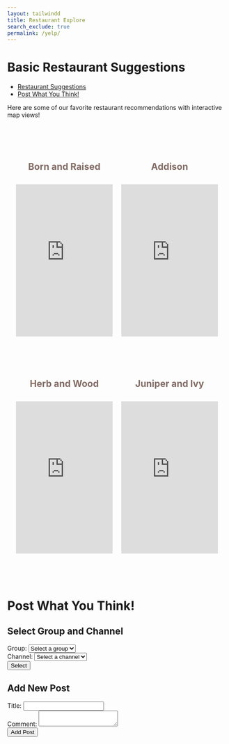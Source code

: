 ```yaml
---
layout: tailwindd
title: Restaurant Explore 
search_exclude: true
permalink: /yelp/
---
```



<h1> Basic Restaurant Suggestions </h1>

<div>
  <ul>
    <li><a href="#restaurant-suggestions">Restaurant Suggestions</a></li>
    <li><a href="#post-section">Post What You Think!</a></li>
  </ul>
</div>

<p>Here are some of our favorite restaurant recommendations with interactive map views!</p>

<br>

<style>
    .restaurant-row {
        display: flex;
        justify-content: space-between;
        gap: 20px;
        padding: 20px;
    }

    .restaurant-item {
        width: 100%;
        text-align: center;
    }
      
    .restaurant-item iframe {
    width: 100%;
    height: 350px;
    border: 0;
    margin-bottom: 10px;
    }

    .restaurant-item h4 {
        font-size: 1.5em;
        font-weight: bold;
        color: #826b64;
    }
</style>

<br>

<div class="restaurant-row">
    <div class="restaurant-item">
        <h4>
          Born and Raised
        </h4>
        <iframe src="https://www.google.com/maps/embed?pb=!1m18!1m12!1m3!1d3356.546647161299!2d-117.17098792488046!3d32.72467248666027!2m3!1f0!2f0!3f0!3m2!1i1024!2i768!4f13.1!3m3!1m2!1s0x80d954b217aa2be3%3A0x188bc33bb9e0971!2sBorn%20and%20Raised!5e0!3m2!1sen!2sus!4v1736533938660!5m2!1sen!2sus" width="500" height="450" style="border:0;" allowfullscreen="" loading="lazy" referrerpolicy="no-referrer-when-downgrade"></iframe>
    </div>
    <div class="restaurant-item">
        <h4>
          Addison
        </h4>
        <iframe src="https://www.google.com/maps/embed?pb=!1m18!1m12!1m3!1d3348.35706065467!2d-117.20164512487125!3d32.94158117555873!2m3!1f0!2f0!3f0!3m2!1i1024!2i768!4f13.1!3m3!1m2!1s0x80dc07c1e6c857ad%3A0xd7c4bde7169b097c!2sADDISON!5e0!3m2!1sen!2sus!4v1736534254851!5m2!1sen!2sus" width="500" height="450" style="border:0;" allowfullscreen="" loading="lazy" referrerpolicy="no-referrer-when-downgrade"></iframe>
    </div>
</div>

<br>

<div class="restaurant-row">
    <div class="restaurant-item">
        <h4>
          Herb and Wood
        </h4>
        <iframe src="https://www.google.com/maps/embed?pb=!1m18!1m12!1m3!1d3356.446270357157!2d-117.17357932488038!3d32.72733878652402!2m3!1f0!2f0!3f0!3m2!1i1024!2i768!4f13.1!3m3!1m2!1s0x80d954b376b6f2db%3A0xfe5b4b34708c2dfb!2sHerb%20%26%20Wood!5e0!3m2!1sen!2sus!4v1736534411122!5m2!1sen!2sus" width="300" height="450" style="border:0;" allowfullscreen="" loading="lazy" referrerpolicy="no-referrer-when-downgrade"></iframe>
    </div>
    <div class="restaurant-item">
        <h4>
          Juniper and Ivy
        </h4>
        <iframe src="https://www.google.com/maps/embed?pb=!1m18!1m12!1m3!1d3356.441741314478!2d-117.17376312488034!3d32.72745908651807!2m3!1f0!2f0!3f0!3m2!1i1024!2i768!4f13.1!3m3!1m2!1s0x80d954b37ab64153%3A0x5bead8a029c74f5!2sJuniper%20and%20Ivy!5e0!3m2!1sen!2sus!4v1736534832854!5m2!1sen!2sus" width="300" height="450" style="border:0;" allowfullscreen="" loading="lazy" referrerpolicy="no-referrer-when-downgrade"></iframe>
    </div>
</div>

<br>


<script>
    const API_KEY = 'e956342f5c504b1685b5f81826a61c9b';
    const BASE_URL = 'https://api.spoonacular.com/food/menuItems/search';

    async function getRestaurant() {
      const foodType = document.getElementById("foodType").value;
      const url = `${BASE_URL}?apiKey=${API_KEY}&query=${encodeURIComponent(foodType)}&number=5`;
      const outputCard = document.getElementById("restaurantOutput");
      const outputBody = outputCard.querySelector(".card-body");

      try {
        const response = await fetch(url);
        if (!response.ok) {
          throw new Error(`Error: ${response.status} - ${response.statusText}`);
        }

        const data = await response.json();
        const restaurants = data.menuItems;

        if (restaurants.length === 0) {
          throw new Error('No restaurants found for the selected food type.');
        }

        const randomRestaurant = restaurants[Math.floor(Math.random() * restaurants.length)];

        outputBody.innerHTML = `
          <h5 class="card-title">Recommended ${foodType} Restaurant:</h5>
          <p class="card-text fw-bold">${randomRestaurant.title}</p>
          <img src="${randomRestaurant.image}" class="img-fluid rounded mt-3" alt="${randomRestaurant.title}">
        `;
        outputCard.classList.remove("d-none");
      } catch (error) {
        outputBody.innerHTML = `<p class="text-danger">${error.message}</p>`;
        outputCard.classList.remove("d-none");
      }
    }
</script>
<script src="https://cdn.jsdelivr.net/npm/bootstrap@5.3.3/dist/js/bootstrap.bundle.min.js"></script>

<br>

<h1> Post What You Think! </h1>
<div class="container">
    <div class="card shadow-sm">
        <div class="card-body">
            <h2>Select Group and Channel</h2>
            <form id="selectionForm">
                <div class="mb-3">
                    <label for="group_id" class="form-label">Group:</label>
                    <select id="group_id" name="group_id" class="form-select" required>
                        <option value="">Select a group</option>
                    </select>
                </div>
                <div class="mb-3">
                    <label for="channel_id" class="form-label">Channel:</label>
                    <select id="channel_id" name="channel_id" class="form-select" required>
                        <option value="">Select a channel</option>
                    </select>
                </div>
                <button type="submit" class="btn btn-primary">Select</button>
            </form>
        </div>
    </div>
</div>

<!-- Add New Post -->
<div class="container my-5">
    <div class="card shadow-sm">
        <div class="card-body">
            <h2>Add New Post</h2>
            <form id="postForm">
                <div class="mb-3">
                    <label for="title" class="form-label">Title:</label>
                    <input type="text" id="title" name="title" class="form-control" required>
                </div>
                <div class="mb-3">
                    <label for="comment" class="form-label">Comment:</label>
                    <textarea id="comment" name="comment" class="form-control" required></textarea>
                </div>
                <button type="submit" class="btn btn-success">Add Post</button>
            </form>
        </div>
    </div>
</div>
<script type="module">
    import { pythonURI, fetchOptions } from '{{ site.baseurl }}/assets/js/api/config.js';
    async function fetchGroups() {
        try {
            const response = await fetch(`${pythonURI}/api/groups/filter`, {
                ...fetchOptions,
                method: 'POST',
                headers: {
                    'Content-Type': 'application/json'
                },
                body: JSON.stringify({ section_name: "Home Page" })
            });
            if (!response.ok) {
                throw new Error('Failed to fetch groups: ' + response.statusText);
            }
            const groups = await response.json();
            const groupSelect = document.getElementById('group_id');
            groups.forEach(group => {
                const option = document.createElement('option');
                option.value = group.name;
                option.textContent = group.name;
                groupSelect.appendChild(option);
            });
        } catch (error) {
            console.error('Error fetching groups:', error);
        }
    }
    async function fetchChannels(groupName) {
        try {
            const response = await fetch(`${pythonURI}/api/channels/filter`, {
                ...fetchOptions,
                method: 'POST',
                headers: {
                    'Content-Type': 'application/json'
                },
                body: JSON.stringify({ group_name: groupName })
            });
            if (!response.ok) {
                throw new Error('Failed to fetch channels: ' + response.statusText);
            }
            const channels = await response.json();
            const channelSelect = document.getElementById('channel_id');
            channelSelect.innerHTML = '<option value="">Select a channel</option>';
            channels.forEach(channel => {
                const option = document.createElement('option');
                option.value = channel.id;
                option.textContent = channel.name;
                channelSelect.appendChild(option);
            });
        } catch (error) {
            console.error('Error fetching channels:', error);
        }
    }
    document.getElementById('group_id').addEventListener('change', function () {
        const groupName = this.value;
        if (groupName) {
            fetchChannels(groupName);
        } else {
            document.getElementById('channel_id').innerHTML = '<option value="">Select a channel</option>';
        }
    });
    document.getElementById('selectionForm').addEventListener('submit', function (event) {
        event.preventDefault();
        const groupId = document.getElementById('group_id').value;
        const channelId = document.getElementById('channel_id').value;
        if (groupId && channelId) {
            fetchData(channelId);
        } else {
            alert('Please select both group and channel.');
        }
    });
    document.getElementById('postForm').addEventListener('submit', async function (event) {
        event.preventDefault();
        const title = document.getElementById('title').value;
        const comment = document.getElementById('comment').value;
        const channelId = document.getElementById('channel_id').value;
        const postData = {
            title: title,
            comment: comment,
            channel_id: channelId
        };
        try {
            const response = await fetch(`${pythonURI}/api/post`, {
                ...fetchOptions,
                method: 'POST',
                headers: {
                    'Content-Type': 'application/json'
                },
                body: JSON.stringify(postData)
            });
            if (!response.ok) {
                throw new Error('Failed to add post: ' + response.statusText);
            }
            const result = await response.json();
            alert('Post added successfully!');
            document.getElementById('postForm').reset();
            fetchData(channelId);
        } catch (error) {
            console.error('Error adding post:', error);
            alert('Error adding post: ' + error.message);
        }
    });
    async function fetchData(channelId) {
        try {
            const response = await fetch(`${pythonURI}/api/posts/filter`, {
                ...fetchOptions,
                method: 'POST',
                headers: {
                    'Content-Type': 'application/json'
                },
                body: JSON.stringify({ channel_id: channelId })
            });
            if (!response.ok) {
                throw new Error('Failed to fetch posts: ' + response.statusText);
            }
            const postData = await response.json();
            const postCount = postData.length || 0;
            document.getElementById('count').innerHTML = `<h3>Post Count: ${postCount}</h3>`;
            const detailsDiv = document.getElementById('details');
            detailsDiv.innerHTML = '';
            postData.forEach(postItem => {
                const postElement = document.createElement('div');
                postElement.className = 'col mb-4';
                postElement.innerHTML = `
                    <div class="card shadow-sm">
                        <div class="card-body">
                            <h5 class="card-title">${postItem.title}</h5>
                            <p><strong>Channel:</strong> ${postItem.channel_name}</p>
                            <p><strong>User:</strong> ${postItem.user_name}</p>
                            <p>${postItem.comment}</p>
                        </div>
                    </div>
                `;
                detailsDiv.appendChild(postElement);
            });
        } catch (error) {
            console.error('Error fetching data:', error);
        }
    }
    fetchGroups();
</script>